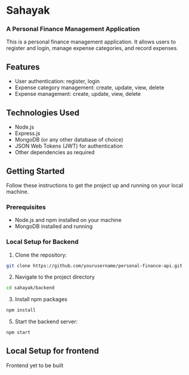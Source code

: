 # Sahayak
### A Personal Finance Management Application

This is a personal finance management application. It allows users to register and login, manage expense categories, and record expenses.

## Features

- User authentication: register, login
- Expense category management: create, update, view, delete
- Expense management: create, update, view, delete

## Technologies Used

- Node.js
- Express.js
- MongoDB (or any other database of choice)
- JSON Web Tokens (JWT) for authentication
- Other dependencies as required

## Getting Started

Follow these instructions to get the project up and running on your local machine.

### Prerequisites

- Node.js and npm installed on your machine
- MongoDB installed and running

### Local Setup for Backend

1. Clone the repository:
```bash
git clone https://github.com/yourusername/personal-finance-api.git
```
2. Navigate to the project directory
```bash
cd sahayak/backend
```
3. Install npm packages
```bash
npm install
```
5. Start the backend server:
```bash
npm start
```

## Local Setup for frontend
Frontend yet to be built
   
